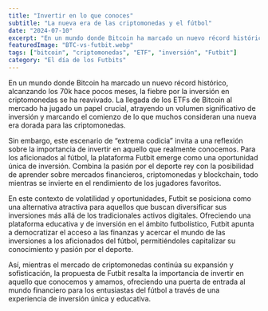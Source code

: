 ```yaml
---
title: "Invertir en lo que conoces"
subtitle: "La nueva era de las criptomonedas y el fútbol"
date: "2024-07-10"
excerpt: "En un mundo donde Bitcoin ha marcado un nuevo récord histórico, alcanzando los 70k dólares, la fiebre por la inversión en criptomonedas se ha reavivado."
featuredImage: "BTC-vs-futbit.webp"
tags: ["bitcoin", "criptomonedas", "ETF", "inversión", "Futbit"]
category: "El día de los Futbits"
---
```


En un mundo donde Bitcoin ha marcado un nuevo récord histórico, alcanzando los 70k hace pocos meses, la fiebre por la inversión en criptomonedas se ha reavivado. La llegada de los ETFs de Bitcoin al mercado ha jugado un papel crucial, atrayendo un volumen significativo de inversión y marcando el comienzo de lo que muchos consideran una nueva era dorada para las criptomonedas.

Sin embargo, este escenario de “extrema codicia” invita a una reflexión sobre la importancia de invertir en aquello que realmente conocemos. Para los aficionados al fútbol, la plataforma Futbit emerge como una oportunidad única de inversión. Combina la pasión por el deporte rey con la posibilidad de aprender sobre mercados financieros, criptomonedas y blockchain, todo mientras se invierte en el rendimiento de los jugadores favoritos.

En este contexto de volatilidad y oportunidades, Futbit se posiciona como una alternativa atractiva para aquellos que buscan diversificar sus inversiones más allá de los tradicionales activos digitales. Ofreciendo una plataforma educativa y de inversión en el ámbito futbolístico, Futbit apunta a democratizar el acceso a las finanzas y acercar el mundo de las inversiones a los aficionados del fútbol, permitiéndoles capitalizar su conocimiento y pasión por el deporte.

Así, mientras el mercado de criptomonedas continúa su expansión y sofisticación, la propuesta de Futbit resalta la importancia de invertir en aquello que conocemos y amamos, ofreciendo una puerta de entrada al mundo financiero para los entusiastas del fútbol a través de una experiencia de inversión única y educativa.
